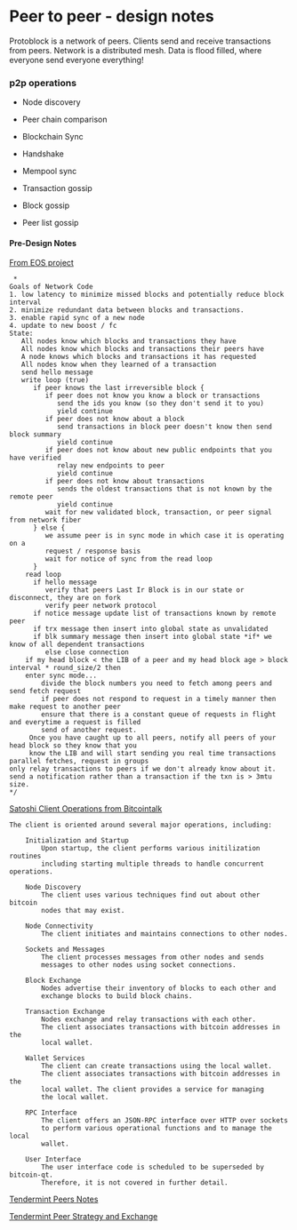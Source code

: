 Peer to peer - design notes 
===========================

Protoblock is a network of peers. Clients send and receive transactions from peers. Network is a distributed mesh. Data is flood filled, where everyone send everyone everything! 

### p2p operations
* Node discovery 

* Peer chain comparison

* Blockchain Sync  

* Handshake

* Mempool sync 

* Transaction gossip 

* Block gossip

* Peer list gossip 

#### Pre-Design Notes
[From EOS project](https://github.com/EOSIO/eos/blob/8e723fda01d3e5ab49a4edeec7898a290ef13476/plugins/net_plugin/include/eosio/net_plugin/protocol.hpp)

````/**
 *
Goals of Network Code
1. low latency to minimize missed blocks and potentially reduce block interval
2. minimize redundant data between blocks and transactions.
3. enable rapid sync of a new node
4. update to new boost / fc
State:
   All nodes know which blocks and transactions they have
   All nodes know which blocks and transactions their peers have
   A node knows which blocks and transactions it has requested
   All nodes know when they learned of a transaction
   send hello message
   write loop (true)
      if peer knows the last irreversible block {
         if peer does not know you know a block or transactions
            send the ids you know (so they don't send it to you)
            yield continue
         if peer does not know about a block
            send transactions in block peer doesn't know then send block summary
            yield continue
         if peer does not know about new public endpoints that you have verified
            relay new endpoints to peer
            yield continue
         if peer does not know about transactions
            sends the oldest transactions that is not known by the remote peer
            yield continue
         wait for new validated block, transaction, or peer signal from network fiber
      } else {
         we assume peer is in sync mode in which case it is operating on a
         request / response basis
         wait for notice of sync from the read loop
      }
    read loop
      if hello message
         verify that peers Last Ir Block is in our state or disconnect, they are on fork
         verify peer network protocol
      if notice message update list of transactions known by remote peer
      if trx message then insert into global state as unvalidated
      if blk summary message then insert into global state *if* we know of all dependent transactions
         else close connection
    if my head block < the LIB of a peer and my head block age > block interval * round_size/2 then
    enter sync mode...
        divide the block numbers you need to fetch among peers and send fetch request
        if peer does not respond to request in a timely manner then make request to another peer
        ensure that there is a constant queue of requests in flight and everytime a request is filled
        send of another request.
     Once you have caught up to all peers, notify all peers of your head block so they know that you
     know the LIB and will start sending you real time transactions
parallel fetches, request in groups
only relay transactions to peers if we don't already know about it.
send a notification rather than a transaction if the txn is > 3mtu size.
*/
````

[Satoshi Client Operations from Bitcointalk](https://bitcointalk.org/index.php?topic=41718.0)
````
The client is oriented around several major operations, including: 

    Initialization and Startup
        Upon startup, the client performs various initilization routines
        including starting multiple threads to handle concurrent operations.

    Node Discovery
        The client uses various techniques find out about other bitcoin
        nodes that may exist.

    Node Connectivity
        The client initiates and maintains connections to other nodes.

    Sockets and Messages
        The client processes messages from other nodes and sends
        messages to other nodes using socket connections.
    
    Block Exchange
        Nodes advertise their inventory of blocks to each other and
        exchange blocks to build block chains.

    Transaction Exchange
        Nodes exchange and relay transactions with each other.
        The client associates transactions with bitcoin addresses in the
        local wallet.

    Wallet Services
        The client can create transactions using the local wallet.
        The client associates transactions with bitcoin addresses in the
        local wallet. The client provides a service for managing
        the local wallet.

    RPC Interface
        The client offers an JSON-RPC interface over HTTP over sockets
        to perform various operational functions and to manage the local
        wallet.

    User Interface
        The user interface code is scheduled to be superseded by bitcoin-qt.
        Therefore, it is not covered in further detail.
````

[Tendermint Peers Notes](https://github.com/tendermint/tendermint/blob/master/docs/specification/new-spec/p2p/peer.md)

[Tendermint Peer Strategy and Exchange](https://github.com/tendermint/tendermint/blob/master/docs/specification/new-spec/reactors/pex/pex.md)


